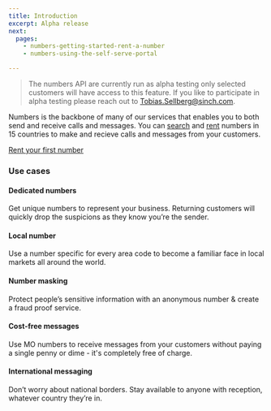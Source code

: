 ```yaml
---
title: Introduction
excerpt: Alpha release
next:
  pages:
    - numbers-getting-started-rent-a-number
    - numbers-using-the-self-serve-portal

---
```

> The numbers API are currently run as alpha testing only selected customers will have access to this feature. If you like to participate in alpha testing please reach out to Tobias.Sellberg@sinch.com.

Numbers is the backbone of many of our services that enables you to both send and receive calls and messages. You can [search](reference#numberservice_listavailablenumbers) and [rent](/reference#numberservice_rentnumber) numbers in 15 countries to make and recieve calls and messages from your customers.

[Rent your first number](/numbers-getting-started-rent-a-number)

### Use cases

#### Dedicated numbers

Get unique numbers to represent your business. Returning customers will quickly drop the suspicions as they know you’re the sender.

#### Local number

Use a number specific for every area code to become a familiar face in local markets all around the world.

#### Number masking

Protect people’s sensitive information with an anonymous number & create a fraud proof service.

#### Cost-free messages

Use MO numbers to receive messages from your customers without paying a single penny or dime - it's completely free of charge.

#### International messaging

Don’t worry about national borders. Stay available to anyone with reception, whatever country they’re in.
